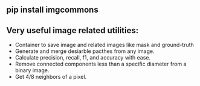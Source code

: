 ## pip install imgcommons
## Very useful image related utilities:
- Container to save image and related images like mask and ground-truth
- Generate and merge desiarble pacthes from any image.
- Calculate precision, recall, f1, and accuracy with ease.
- Remove connected components less than a specific diameter from a binary image.
- Get 4/8 neighbors of a pixel.

